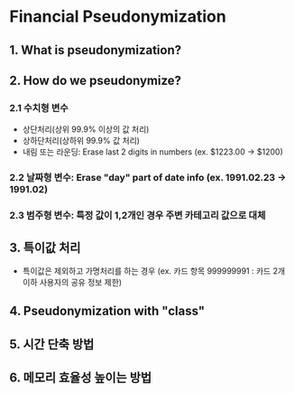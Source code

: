 # Financial Pseudonymization

## 1. What is pseudonymization?

## 2. How do we pseudonymize?  
### 2.1 수치형 변수  
- 상단처리(상위 99.9% 이상의 값 처리)  
- 상하단처리(상하위 99.9% 값 처리)  
- 내림 또는 라운딩: Erase last 2 digits in numbers (ex. $1223.00 -> $1200)  
### 2.2 날짜형 변수: Erase "day" part of date info (ex. 1991.02.23 -> 1991.02)  
### 2.3 범주형 변수: 특정 값이 1,2개인 경우 주변 카테고리 값으로 대체  
  
## 3. 특이값 처리
- 특이값은 제외하고 가명처리를 하는 경우 (ex. 카드 항목 999999991 : 카드 2개 이하 사용자의 공유 정보 제한)

## 4. Pseudonymization with "class" 

## 5. 시간 단축 방법

## 6. 메모리 효율성 높이는 방법
  
